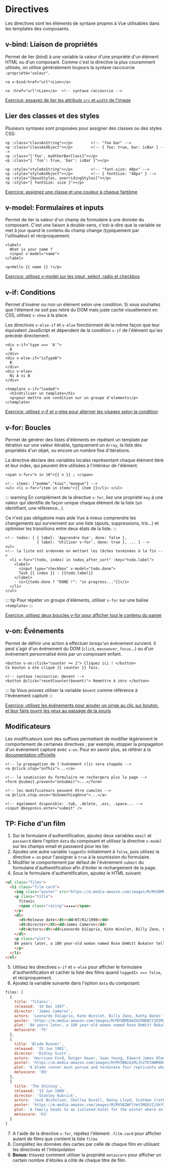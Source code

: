 # Directives

Les directives sont les éléments de syntaxe propres à Vue utilisables dans les templates des composants.

## v-bind: Liaison de propriétés

Permet de lier (*bind*) à une variable la valeur d'une propriété d'un élément HTML ou d'un composant. Comme c'est la directive la plus couramment utilisée, on utilise généralement toujours la syntaxe raccourcie `:propriété="valeur"`.

```vue
<a v-bind:href="url">Lien</a>

<a :href="url">Lien</a>  <!-- syntaxe raccourcie -->
```

[Exercice: essayez de lier les attributs `src` et `width` de l'image](https://codepen.io/sylvainpv/pen/LBgqbq?editors=1010)

## Lier des classes et des styles

Plusieurs syntaxes sont proposées pour assigner des classes ou des styles CSS:

```vue
<p :class="classAsString"></p>        <!-- "foo bar" -->
<p :class="classAsObject"></p>        <!-- { foo: true, bar: isBar } -->
<p :class="['foo', myOtherBarClass]"></p>
<p :class="{ 'foo': true, 'bar': isBar }"></p>

<p :style="styleAsString"></p>        <!-- "font-size: 48px" -->
<p :style="styleAsObject"></p>        <!-- { fontSize: "48px" } -->
<p :style="[baseStyles, overridingStyles]"></p>
<p :style="{ fontSize: size }"></p>
```

[Exercice: assignez une classe et une couleur à chaque fantôme](https://codepen.io/sylvainpv/pen/qyJgLe?editors=1010)

## v-model: Formulaires et inputs

Permet de lier la valeur d'un champ de formulaire à une donnée du composant. C'est une liaison à double-sens, c'est-à-dire que la variable se met à jour quand le contenu du champ change (typiquement par l'utilisateur) et réciproquement.

```vue{3}
<label>
  What is your name ?
  <input v-model="name">
</label>

<p>Hello {{ name }} !</p>
```
<v-model-example />

[Exercice: utilisez v-model sur les input, select, radio et checkbox](https://codepen.io/sylvainpv/pen/rrqEMg?editors=1010)

## v-if: Conditions

Permet d'insérer ou non un élément selon une condition. Si vous souhaitez que l'élément ne soit pas retiré du DOM mais juste caché visuellement en CSS, utilisez `v-show` à la place.

Les directives `v-else-if` et `v-else` fonctionnent de la même façon que leur équivalent JavaScript et dépendent de la condition `v-if` de l'élément qui les précède directement.

```vue{1,4,7,11}
<div v-if="type === 'A'">
  A
</div>
<div v-else-if="isTypeB">
  B
</div>
<div v-else>
  Ni A ni B
</div>

<template v-if="loaded">
  <h1>Utiliser un template</h1>
  <p>pour mettre une condition sur un groupe d'elements</p>
</template>
```

[Exercice: utilisez v-if et v-else pour alterner les visages selon la condition](https://codepen.io/sylvainpv/pen/bjmXXV?editors=1010)

## v-for: Boucles

Permet de générer des listes d'éléments en répétant un template par itération sur une valeur itérable, typiquement un `Array`, la liste des propriétés d'un objet, ou encore un nombre fixe d'itérations. 

La directive déclare des variables locales représentant chaque élément itéré et leur index, qui peuvent être utilisées à l'intérieur de l'élément.

```vue
<span v-for="n in 10">{{ n }} ; </span>

<!-- items: ["pomme","kiwi","mangue"] -->
<ul> <li v-for="item in items">{{ item }}</li> </ul>
```

<v-for-example-1 />

::: warning
En complément de la directive `v-for`, liez une propriété `key` à une valeur qui identifie de façon unique chaque élément de la liste (un identifiant, une référence...). 

Ce n'est pas obligatoire mais aide Vue à mieux comprendre les changements qui surviennent sur une liste (ajouts, suppressions, tris...) et optimiser les transitions entre deux états de la liste.
:::

```vue{5}
<!-- todos: [ { label: 'Apprendre Vue', done: false }, 
              { label: 'Utiliser v-for', done: true }, ... ] -->
<ul>
<!-- la liste est ordonnée en mettant les tâches terminées à la fin -->
  <li v-for="(todo, index) in todos_after_sort" :key="todo.label">
    <label>
      <input type="checkbox" v-model="todo.done">
      Task {{ index }} : {{todo.label}}
    </label>
    - <i>{{todo.done ? "DONE !": "in progress..."}}</i>
  </li>
</ul>
```

<v-for-example-2 />

::: tip
Pour répéter un groupe d'éléments, utiliser `v-for` sur une balise `<template>`
:::

[Exercice: utilisez deux boucles v-for pour afficher tout le contenu du panier](https://codepen.io/sylvainpv/pen/RBqbBW?editors=1010)

## v-on: Événements

Permet de définir une action à effectuer lorsqu'un évènement survient. Il peut s'agir d'un événement du DOM (`click`, `mouseover`, `focus`...) ou d'un événement personnalisé émis par un composant enfant.

```vue{1,5}
<button v-on:click="counter += 1"> Cliquez ici ! </button>
Ce bouton a été cliqué {{ counter }} fois.

<!-- syntaxe raccourcie: @event -->
<button @click="resetCounter($event)"> Remettre à zéro </button>
```

<v-on-example />

::: tip
Vous pouvez utiliser la variable `$event` comme référence à l'événement capturé
:::

[Exercice: utilisez les événements pour ajouter un singe au clic sur bouton, et leur faire ouvrir les yeux au passage de la souris](https://codepen.io/sylvainpv/pen/NBEKQw?editors=1010)

## Modificateurs

Les modificateurs sont des suffixes permettant de modifier légèrement le comportement de certaines directives ; par exemple, stopper la propagation d'un événement capturé avec `v-on`. Pour en savoir plus, se référer à la [documentation officielle](https://fr.vuejs.org/v2/guide/events.html#Event-Modifiers).

```vue
<!-- la propagation de l'événement clic sera stoppée -->
<a @click.stop="onThis">...</a>

<!-- la soumission du formulaire ne rechargera plus la page -->
<form @submit.prevent="onSubmit">...</form>

<!-- les modificateurs peuvent être cumulés -->
<a @click.stop.once="doSomethingOnce">...</a>

<!-- également disponible: .tab, .delete, .esc, .space... -->
<input @keypress.enter="submit" />
```

## TP: Fiche d'un film

1. Sur le formulaire d'authentification, ajoutez deux variables `email` et `password` dans l'option `data` du composant et utilisez la directive `v-model` sur les champs email et password pour les lier.
2. Ajoutez une autre variable `loggedIn` initialement à `false`, puis utilisez la directive `v-on` pour l'assigner à `true` à la soumission du formulaire.
3. Modifier le comportement par défaut de l'évènement `submit` du formulaire d'authentification afin d'éviter le rechargement de la page.
4. Sous le formulaire d'authentification, ajoutez le HTML suivant:
```html
<ul class="films">
  <li class="film card">
    <img class="poster" src="https://m.media-amazon.com/images/M/MV5BMDdmZGU3NDQtY2E5My00ZTliLWIzOTUtMTY4ZGI1YjdiNjk3XkEyXkFqcGdeQXVyNTA4NzY1MzY@._V1_SX300.jpg" />
    <p class="title">
      Titanic
      <span class="rating">★★★★</span>
    </p>
    <dl>
      <dt>Release date</dt><dd>07/01/1998</dd>
      <dt>Director</dt><dd>James Cameron</dd>
      <dt>Actors</dt><dd>Leonardo DiCaprio, Kate Winslet, Billy Zane, Kathy Bates</dd>
    </dl>
    <p class="plot">
    84 years later, a 100 year-old woman named Rose DeWitt Bukater tells the story to her granddaughter Lizzy Calvert, Brock Lovett, Lewis Bodine, Bobby Buell and Anatoly Mikailavich on the Keldysh about her life set in April 10th 1912, on a ship called Titanic when young Rose boards the departing ship with the upper-class passengers and her mother, Ruth DeWitt Bukater, and her fiancé, Caledon Hockley. Meanwhile, a drifter and artist named Jack Dawson and his best friend Fabrizio De Rossi win third-class tickets to the ship in a game. And she explains the whole story from departure until the death of Titanic on its first and last voyage April 15th, 1912 at 2:20 in the morning.
    </p>
  </li>
</ul>
```
5. Utilisez les directives `v-if` et `v-else` pour afficher le formulaire d'authentification et cacher la liste des films quand `loggedIn === false`, et réciproquement.
6. Ajoutez la variable suivante dans l'option `data` du composant:
```js
films: [
  {
    title: 'Titanic',
    released: '19 Dec 1997',
    director: 'James Cameron',
    actors: 'Leonardo DiCaprio, Kate Winslet, Billy Zane, Kathy Bates',
    poster: 'https://m.media-amazon.com/images/M/MV5BMDdmZGU3NDQtY2E5My00ZTliLWIzOTUtMTY4ZGI1YjdiNjk3XkEyXkFqcGdeQXVyNTA4NzY1MzY@._V1_SX300.jpg',
    plot: '84 years later, a 100 year-old woman named Rose DeWitt Bukater tells the story to her granddaughter Lizzy Calvert, Brock Lovett, Lewis Bodine, Bobby Buell and Anatoly Mikailavich on the Keldysh about her life set in April 10th 1912, on a ship called Titanic when young Rose boards the departing ship with the upper-class passengers and her mother, Ruth DeWitt Bukater, and her fiancé, Caledon Hockley. Meanwhile, a drifter and artist named Jack Dawson and his best friend Fabrizio De Rossi win third-class tickets to the ship in a game. And she explains the whole story from departure until the death of Titanic on its first and last voyage April 15th, 1912 at 2:20 in the morning.',
    metascore: '75'
  },
  {
    title: 'Blade Runner',
    released: '25 Jun 1982',
    director: 'Ridley Scott',
    actors: 'Harrison Ford, Rutger Hauer, Sean Young, Edward James Olmos',
    poster: 'https://m.media-amazon.com/images/M/MV5BNzQzMzJhZTEtOWM4NS00MTdhLTg0YjgtMjM4MDRkZjUwZDBlXkEyXkFqcGdeQXVyNjU0OTQ0OTY@._V1_SX300.jpg',
    plot: 'A blade runner must pursue and terminate four replicants who stole a ship in space, and have returned to Earth to find their creator.',
    metascore: '89'
  },
  {
    title: 'The Shining',
    released: '13 Jun 1980',
    director: 'Stanley Kubrick',
    actors: 'Jack Nicholson, Shelley Duvall, Danny Lloyd, Scatman Crothers',
    poster: 'https://m.media-amazon.com/images/M/MV5BZWFlYmY2MGEtZjVkYS00YzU4LTg0YjQtYzY1ZGE3NTA5NGQxXkEyXkFqcGdeQXVyMTQxNzMzNDI@._V1_SX300.jpg',
    plot: 'A family heads to an isolated hotel for the winter where an evil spiritual presence influences the father into violence, while his psychic son sees horrific forebodings from both past and future.',
    metascore: '63'
  }
]
```
7. A l'aide de la directive `v-for`, répétez l'élément `.film.card` pour afficher autant de films que contient la liste `films`
8. Complétez les données des cartes par celle de chaque film en utilisant les directives et l'interpolation 
9. **Bonus:** trouvez comment utiliser la propriété `metascore` pour afficher un certain nombre d'étoiles à côté de chaque titre de film.